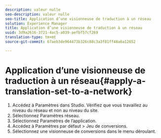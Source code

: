 ```yaml
---
description: valeur nulle
seo-description: valeur nulle
seo-title: Application d’une visionneuse de traduction à un réseau
solution: Experience Manager
title: Application d’une visionneuse de traduction à un réseau
uuid: 3d9a2616-3721-4ac5-a039-aefbf57cf269
translation-type: tm+mt
source-git-commit: 67aeb3de964473b326c88c3a3f81ff48a6a12652

---
```



# Application d’une visionneuse de traduction à un réseau{#apply-a-translation-set-to-a-network}

1. Accédez à Paramètres dans Studio. Vérifiez que vous travaillez au niveau du réseau et non au niveau du site.
1. Sélectionnez Paramètres réseau.
1. Sélectionnez Paramètres de l’application.
1. Accédez à Paramètres par défaut &gt; Jeu de conversions.
1. Sélectionnez une visionneuse de conversions dans le menu déroulant.

